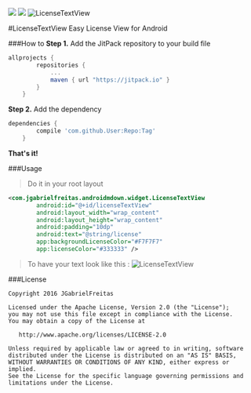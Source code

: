 [![](https://jitpack.io/v/jgabrielfreitas/DataControllerDemo.svg)](https://jitpack.io/#jgabrielfreitas/DataControllerDemo) [![](https://img.shields.io/badge/Language%20-Java-4682b4.svg)](https://jitpack.io/#jgabrielfreitas/DataControllerDemo) 
![LicenseTextView](https://raw.githubusercontent.com/jgabrielfreitas/LicenseTextView/master/img/licensetextview.png)


#LicenseTextView
Easy License View for Android

###How to
**Step 1.** Add the JitPack repository to your build file
```gradle
allprojects {
		repositories {
			...
			maven { url "https://jitpack.io" }
		}
	}
```

**Step 2.** Add the dependency
```gradle
dependencies {
		compile 'com.github.User:Repo:Tag'
	}
```
**That's it!**

###Usage

> Do it in your root layout
```xml
<com.jgabrielfreitas.androidmdown.widget.LicenseTextView
        android:id="@+id/licenseTextView"
        android:layout_width="wrap_content"
        android:layout_height="wrap_content"
        android:padding="10dp"
        android:text="@string/license"
        app:backgroundLicenseColor="#F7F7F7"
        app:licenseColor="#333333" />
```

> To have your text look like this :
![LicenseTextView](https://raw.githubusercontent.com/jgabrielfreitas/LicenseTextView/master/img/license_print.jpg)



###License
```
Copyright 2016 JGabrielFreitas

Licensed under the Apache License, Version 2.0 (the "License");
you may not use this file except in compliance with the License.
You may obtain a copy of the License at

   http://www.apache.org/licenses/LICENSE-2.0

Unless required by applicable law or agreed to in writing, software
distributed under the License is distributed on an "AS IS" BASIS,
WITHOUT WARRANTIES OR CONDITIONS OF ANY KIND, either express or implied.
See the License for the specific language governing permissions and
limitations under the License.
```
